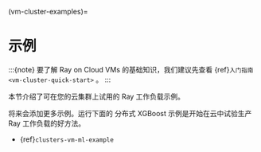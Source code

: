(vm-cluster-examples)=

# 示例

:::{note}
要了解 Ray on Cloud VMs 的基础知识，我们建议先查看
{ref}`入门指南 <vm-cluster-quick-start>` 。
:::

本节介绍了可在您的云集群上试用的 Ray 工作负载示例。

将来会添加更多示例。运行下面的
分布式 XGBoost 示例是开始在云中试验生产 Ray 工作负载的好方法。
- {ref}`clusters-vm-ml-example`
